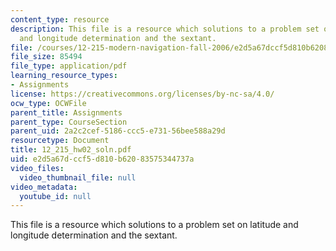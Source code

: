 ```yaml
---
content_type: resource
description: This file is a resource which solutions to a problem set on latitude
  and longitude determination and the sextant.
file: /courses/12-215-modern-navigation-fall-2006/e2d5a67dccf5d810b62083575344737a_12_215_hw02_soln.pdf
file_size: 85494
file_type: application/pdf
learning_resource_types:
- Assignments
license: https://creativecommons.org/licenses/by-nc-sa/4.0/
ocw_type: OCWFile
parent_title: Assignments
parent_type: CourseSection
parent_uid: 2a2c2cef-5186-ccc5-e731-56bee588a29d
resourcetype: Document
title: 12_215_hw02_soln.pdf
uid: e2d5a67d-ccf5-d810-b620-83575344737a
video_files:
  video_thumbnail_file: null
video_metadata:
  youtube_id: null
---
```

This file is a resource which solutions to a problem set on latitude and longitude determination and the sextant.